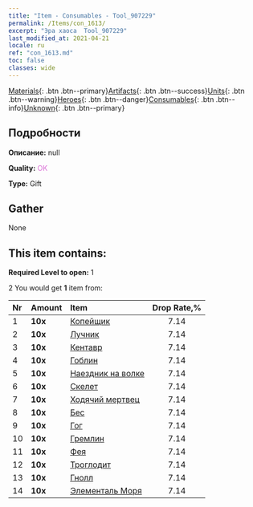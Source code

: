 ```yaml
---
title: "Item - Consumables - Tool_907229"
permalink: /Items/con_1613/
excerpt: "Эра хаоса  Tool_907229"
last_modified_at: 2021-04-21
locale: ru
ref: "con_1613.md"
toc: false
classes: wide
---
```

 [Materials](/ru/Items/){: .btn .btn--primary}[Artifacts](/ru/Items/Artifacts/){: .btn .btn--success}[Units](/ru/Items/Units/){: .btn .btn--warning}[Heroes](/ru/Items/Heroes/){: .btn .btn--danger}[Consumables](/ru/Items/Consumables/){: .btn .btn--info}[Unknown](/ru/Items/Unknown/){: .btn .btn--primary}

## Подробности
 **Описание:** null

 **Quality:** <span style="color: #DA70D6">OK</span>

 **Type:** Gift

## Gather

  None

## This item contains:

 **Required Level to open:** 1

 2 You would get **1** item  from:

  | Nr | Amount |     Item    | Drop Rate,% |
  |:---|:-------|:------------|:---------:|
  | 1 |  **10x** | [Копейщик](/ru/Items/unt_190/) | 7.14 | 
  | 2 |  **10x** | [Лучник](/ru/Items/unt_191/) | 7.14 | 
  | 3 |  **10x** | [Кентавр](/ru/Items/unt_199/) | 7.14 | 
  | 4 |  **10x** | [Гоблин](/ru/Items/unt_217/) | 7.14 | 
  | 5 |  **10x** | [Наездник на волке](/ru/Items/unt_218/) | 7.14 | 
  | 6 |  **10x** | [Скелет](/ru/Items/unt_208/) | 7.14 | 
  | 7 |  **10x** | [Ходячий мертвец](/ru/Items/unt_209/) | 7.14 | 
  | 8 |  **10x** | [Бес](/ru/Items/unt_226/) | 7.14 | 
  | 9 |  **10x** | [Гог](/ru/Items/unt_227/) | 7.14 | 
  | 10 |  **10x** | [Гремлин](/ru/Items/unt_235/) | 7.14 | 
  | 11 |  **10x** | [Фея](/ru/Items/unt_262/) | 7.14 | 
  | 12 |  **10x** | [Троглодит](/ru/Items/unt_244/) | 7.14 | 
  | 13 |  **10x** | [Гнолл](/ru/Items/unt_253/) | 7.14 | 
  | 14 |  **10x** | [Элементаль Моря](/ru/Items/unt_275/) | 7.14 | 
